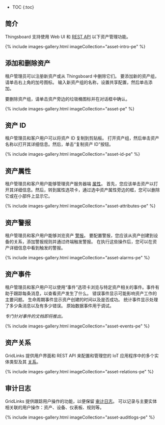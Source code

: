 * TOC
{:toc}

## 简介

Thingsboard 支持使用 Web UI 和 [REST API](/docs/{{docsPrefix}}reference/rest-api/) 以下资产管理功能。

{% include images-gallery.html imageCollection="asset-intro-pe" %}

## 添加和删除资产

租户管理员可以注册新资产或从 Thingsboard 中删除它们。
要添加新的资产组，请单击右上角的加号图标。
输入新资产组的名称，设置共享配置，然后单击添加。

要删除资产组，请单击资产旁边的垃圾桶图标并在对话框中确认。

{% include images-gallery.html imageCollection="asset-pe" %}

## 资产 ID

租户管理员和客户用户可以将资产 ID 复制到剪贴板。
打开资产组，然后单击资产名称以打开其详细信息。然后，单击“复制资产 ID”按钮。

{% include images-gallery.html imageCollection="asset-id-pe" %}

## 资产属性

租户管理员和客户用户能够管理资产服务器端 [属性](/docs/{{docsPrefix}}user-guide/attributes/)。
首先，您应该单击资产以打开其详细信息。然后，转到属性选项卡，通过选中资产属性旁边的框，您可以删除它或在小部件上显示它。

{% include images-gallery.html imageCollection="asset-attributes-pe" %}

## 资产警报

租户管理员和客户用户能够浏览资产 [警报](/docs/{{docsPrefix}}user-guide/alarms/)。
要配置警报，您应该从资产创建到设备的关系，添加警报规则并通过终端触发警报。
在执行这些操作后，您可以在资产详细信息中看到触发的警报。

{% include images-gallery.html imageCollection="asset-alarms-pe" %}

## 资产事件

租户管理员和客户用户可以使用“事件”选项卡浏览与特定资产相关的事件。事件有助于跟踪每条消息，以查看资产发生了什么。
错误事件显示可能影响资产工作的主要问题。
生命周期事件显示资产创建的时间以及是否成功。
统计事件显示处理了多少条消息以及有多少错误。
原始数据事件用于调试。

_专门针对事件的文档即将推出。_

{% include images-gallery.html imageCollection="asset-events-pe" %}

## 资产关系

GridLinks 提供用户界面和 REST API 来配置和管理您的 IoT 应用程序中的多个实体类型及其 [关系](/docs/{{docsPrefix}}user-guide/entities-and-relations/)。

{% include images-gallery.html imageCollection="asset-relations-pe" %}

## 审计日志

GridLinks 提供跟踪用户操作的功能，以便保留 [审计日志](/docs/{{docsPrefix}}user-guide/audit-log/)。
可以记录与主要实体相关联的用户操作：资产、设备、仪表板、规则等。

{% include images-gallery.html imageCollection="asset-auditlogs-pe" %}